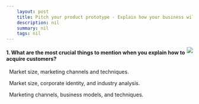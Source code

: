 ```yaml
---
    layout: post
    title: Pitch your product prototype - Explain how your business will work
    description: nil
    summary: nil
    tags: nil
---
```



 <a target="_blank" href="https://docs.microsoft.com/en-us/learn/modules/pitching-your-prototype/4-explain-the-how/"><i class="fas fa-external-link-alt"></i> </a>
 <img align="right" src="https://docs.microsoft.com/en-us/learn/achievements/pitch-your-product-prototype.svg">
####  1. What are the most crucial things to mention when you explain how to acquire customers?


<i class='fas fa-check-square' style='color: Dodgerblue;'></i> &nbsp;&nbsp;Market size, marketing channels and techniques.

<i class='far fa-square'></i> &nbsp;&nbsp;Market size, corporate identity, and industry analysis.

<i class='far fa-square'></i> &nbsp;&nbsp;Marketing channels, business models, and techniques.
<br />
<br />
<br />
